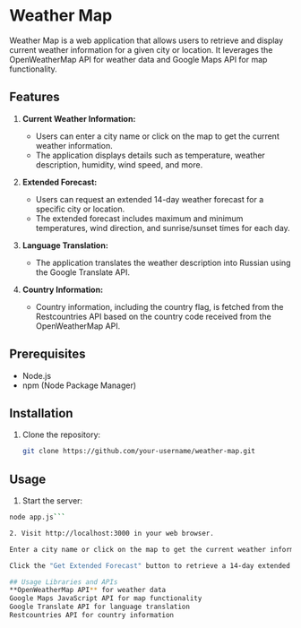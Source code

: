 # Weather Map

Weather Map is a web application that allows users to retrieve and display current weather information for a given city or location. It leverages the OpenWeatherMap API for weather data and Google Maps API for map functionality.

## Features

1. **Current Weather Information:**
   - Users can enter a city name or click on the map to get the current weather information.
   - The application displays details such as temperature, weather description, humidity, wind speed, and more.

2. **Extended Forecast:**
   - Users can request an extended 14-day weather forecast for a specific city or location.
   - The extended forecast includes maximum and minimum temperatures, wind direction, and sunrise/sunset times for each day.

3. **Language Translation:**
   - The application translates the weather description into Russian using the Google Translate API.

4. **Country Information:**
   - Country information, including the country flag, is fetched from the Restcountries API based on the country code received from the OpenWeatherMap API.

## Prerequisites

- Node.js
- npm (Node Package Manager)

## Installation

1. Clone the repository:

   ```bash
   git clone https://github.com/your-username/weather-map.git
## Usage
   1. Start the server:
   
   ```bash
   node app.js```
   
   2. Visit http://localhost:3000 in your web browser.
   
   Enter a city name or click on the map to get the current weather information.

   Click the "Get Extended Forecast" button to retrieve a 14-day extended weather forecast

## Usage Libraries and APIs
**OpenWeatherMap API** for weather data
Google Maps JavaScript API for map functionality
Google Translate API for language translation
Restcountries API for country information
